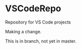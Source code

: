 # VSCodeRepo
Repository for VS Code projects

Making a change.

This is in branch, not yet in master.
